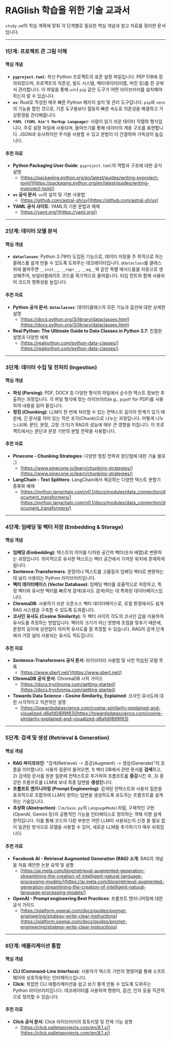 # RAGlish 학습을 위한 기술 교과서

`study.md`의 학습 계획에 맞춰 각 단계별로 필요한 핵심 개념과 참고 자료를 정리한 문서입니다.

---

### 1단계: 프로젝트 큰 그림 이해

#### 핵심 개념

- **`pyproject.toml`**: 최신 Python 프로젝트의 표준 설정 파일입니다. PEP 518에 정의되었으며, 프로젝트의 의존성, 빌드 시스템, 메타데이터(이름, 버전 등)를 한 곳에서 관리합니다. 이 파일을 통해 `uv`나 `pip` 같은 도구가 어떤 라이브러리를 설치해야 하는지 알 수 있습니다.
- **`uv`**: Rust로 작성된 매우 빠른 Python 패키지 설치 및 관리 도구입니다. `pip`와 `venv`의 기능을 합친 것으로, 기존 도구들보다 월등히 빠른 속도로 의존성을 해결하고 가상환경을 관리해줍니다.
- **`YAML (YAML Ain't Markup Language)`**: 사람이 읽기 쉬운 데이터 직렬화 형식입니다. 주로 설정 파일에 사용되며, 들여쓰기를 통해 데이터의 계층 구조를 표현합니다. JSON과 유사하지만 주석을 사용할 수 있고 문법이 더 간결하여 가독성이 높습니다.

#### 추천 자료

- **Python Packaging User Guide**: `pyproject.toml`의 역할과 구조에 대한 공식 설명
  - [https://packaging.python.org/en/latest/guides/writing-pyproject-toml/](https://packaging.python.org/en/latest/guides/writing-pyproject-toml/)
- **`uv` 공식 문서**: `uv`의 설치 및 기본 사용법
  - [https://github.com/astral-sh/uv](https://github.com/astral-sh/uv)
- **YAML 공식 사이트**: YAML의 기본 문법과 예제
  - [https://yaml.org/](https://yaml.org/)

---

### 2단계: 데이터 모델 분석

#### 핵심 개념

- **`dataclasses`**: Python 3.7부터 도입된 기능으로, 데이터 저장을 주 목적으로 하는 클래스를 쉽게 만들 수 있도록 도와주는 데코레이터입니다. `@dataclass`를 클래스 위에 붙여주면 `__init__`, `__repr__`, `__eq__`와 같은 특별 메서드들을 자동으로 생성해주어, 보일러플레이트 코드를 획기적으로 줄여줍니다. 타입 힌트와 함께 사용되어 코드의 명확성을 높입니다.

#### 추천 자료

- **Python 공식 문서: `dataclasses`**: 데이터클래스의 모든 기능과 옵션에 대한 상세한 설명
  - [https://docs.python.org/3/library/dataclasses.html](https://docs.python.org/3/library/dataclasses.html)
- **Real Python: The Ultimate Guide to Data Classes in Python 3.7**: 친절한 설명과 다양한 예제
  - [https://realpython.com/python-data-classes/](https://realpython.com/python-data-classes/)

---

### 3단계: 데이터 수집 및 전처리 (Ingestion)

#### 핵심 개념

- **파싱 (Parsing)**: PDF, DOCX 등 다양한 형식의 파일에서 순수한 텍스트 정보만 추출하는 과정입니다. 각 파일 형식에 맞는 라이브러리(e.g., `pypdf` for PDF)를 사용하여 내용을 읽어 들입니다.
- **청킹 (Chunking)**: LLM이 한 번에 처리할 수 있는 컨텍스트 길이의 한계가 있기 때문에, 긴 문서를 의미 있는 작은 조각(Chunk)으로 나누는 과정입니다. 어떻게 나누느냐(예: 문단, 문장, 고정 크기)가 RAG의 성능에 매우 큰 영향을 미칩니다. 이 프로젝트에서는 문단과 문장 기반의 분할 전략을 사용합니다.

#### 추천 자료

- **Pinecone - Chunking Strategies**: 다양한 청킹 전략과 장단점에 대한 기술 블로그
  - [https://www.pinecone.io/learn/chunking-strategies/](https://www.pinecone.io/learn/chunking-strategies/)
- **LangChain - Text Splitters**: LangChain에서 제공하는 다양한 텍스트 분할기 종류와 예제
  - [https://python.langchain.com/v0.1/docs/modules/data_connection/document_transformers/](https://python.langchain.com/v0.1/docs/modules/data_connection/document_transformers/)

---

### 4단계: 임베딩 및 벡터 저장 (Embedding & Storage)

#### 핵심 개념

- **임베딩 (Embedding)**: 텍스트의 의미를 다차원 공간의 벡터(숫자 배열)로 변환하는 과정입니다. 의미적으로 유사한 텍스트는 벡터 공간에서 가까운 위치에 존재하게 됩니다.
- **Sentence-Transformers**: 문장이나 텍스트를 고품질의 임베딩 벡터로 변환하는 데 널리 사용되는 Python 라이브러리입니다.
- **벡터 데이터베이스 (Vector Database)**: 임베딩 벡터를 효율적으로 저장하고, 특정 벡터와 유사한 벡터를 빠르게 검색(유사도 검색)하는 데 특화된 데이터베이스입니다.
- **ChromaDB**: 사용하기 쉬운 오픈소스 벡터 데이터베이스로, 로컬 환경에서도 쉽게 RAG 시스템을 구축할 수 있도록 도와줍니다.
- **코사인 유사도 (Cosine Similarity)**: 두 벡터 사이의 각도의 코사인 값을 이용하여 유사도를 측정하는 방법입니다. 벡터의 크기가 아닌 방향에 초점을 맞추기 때문에, 문장의 길이에 상관없이 의미적 유사도를 잘 측정할 수 있습니다. RAG의 검색 단계에서 가장 널리 사용되는 유사도 척도입니다.

#### 추천 자료

- **Sentence-Transformers 공식 문서**: 라이브러리 사용법 및 사전 학습된 모델 목록
  - [https://www.sbert.net/](https://www.sbert.net/)
- **ChromaDB 공식 문서**: ChromaDB 시작 가이드
  - [https://docs.trychroma.com/getting-started](https://docs.trychroma.com/getting-started)
- **Towards Data Science - Cosine Similarity, Explained**: 코사인 유사도에 대한 시각적이고 직관적인 설명
  - [https://towardsdatascience.com/cosine-similarity-explained-and-visualized-d6afd0899f83](https://towardsdatascience.com/cosine-similarity-explained-and-visualized-d6afd0899f83)

---

### 5단계: 검색 및 생성 (Retrieval & Generation)

#### 핵심 개념

- **RAG 파이프라인**: "검색(Retrieve) -> 증강(Augment) -> 생성(Generate)"의 흐름을 의미합니다. 사용자 질문이 들어오면, 1) 벡터 DB에서 관련 문서를 **검색**하고, 2) 검색된 문서를 원본 질문에 컨텍스트로 추가하여 프롬프트를 **증강**시킨 후, 3) 증강된 프롬프트를 LLM에 보내 최종 답변을 **생성**합니다.
- **프롬프트 엔지니어링 (Prompt Engineering)**: 검색된 컨텍스트와 사용자 질문을 효과적으로 조합하여 LLM이 원하는 답변을 생성하도록 유도하는 프롬프트를 설계하는 기술입니다.
- **추상화 (Abstraction)**: `llm/base.py`의 `LanguageModel`처럼, 구체적인 구현(OpenAI, Gemini 등)의 공통적인 기능을 인터페이스로 정의하는 객체 지향 설계 원칙입니다. 이를 통해 코드의 다른 부분은 어떤 LLM이 사용되는지 신경 쓸 필요 없이 일관된 방식으로 모델을 사용할 수 있어, 새로운 LLM을 추가하기가 매우 쉬워집니다.

#### 추천 자료

- **Facebook AI - Retrieval Augmented Generation (RAG) 소개**: RAG의 개념을 처음 제안한 논문 요약 및 설명
  - [https://ai.meta.com/blog/retrieval-augmented-generation-streamlining-the-creation-of-intelligent-natural-language-processing-models/](https://ai.meta.com/blog/retrieval-augmented-generation-streamlining-the-creation-of-intelligent-natural-language-processing-models/)
- **OpenAI - Prompt engineering Best Practices**: 프롬프트 엔지니어링에 대한 공식 가이드
  - [https://platform.openai.com/docs/guides/prompt-engineering/strategy-write-clear-instructions](https://platform.openai.com/docs/guides/prompt-engineering/strategy-write-clear-instructions)

---

### 6단계: 애플리케이션 통합

#### 핵심 개념

- **CLI (Command-Line Interface)**: 사용자가 텍스트 기반의 명령어를 통해 소프트웨어와 상호작용하는 인터페이스입니다.
- **Click**: 복잡한 CLI 애플리케이션을 쉽고 보기 좋게 만들 수 있도록 도와주는 Python 라이브러리입니다. 데코레이터를 사용하여 명령어, 옵션, 인자 등을 직관적으로 정의할 수 있습니다.

#### 추천 자료

- **Click 공식 문서**: Click 라이브러리의 튜토리얼 및 전체 기능 설명
  - [https://click.palletsprojects.com/en/8.1.x/](https://click.palletsprojects.com/en/8.1.x/)
